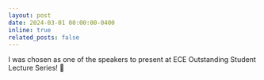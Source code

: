 ```yaml
---
layout: post
date: 2024-03-01 00:00:00-0400
inline: true
related_posts: false
---
```


I was chosen as one of the speakers to present at ECE Outstanding Student Lecture Series! 🌟